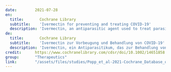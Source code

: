 ```yaml
---
date:        2021-07-28
en:
  title:       Cochrane Library
  subtitle:    'Ivermectin for preventing and treating COVID‐19'
  description: 'Ivermectin, an antiparasitic agent used to treat parasitic infestations, inhibits the replication of viruses in vitro. The molecular hypothesis of ivermectin‛s antiviral mode of action suggests an inhibitory effect on severe acute respiratory syndrome coronavirus 2 (SARS‐CoV‐2) replication in the early stages of infection. Currently, evidence on efficacy and safety of ivermectin for prevention of SARS‐CoV‐2 infection and COVID‐19 treatment is conflicting.'
de: 
  title:       Cochrane Library
  subtitle:    'Ivermectin zur Vorbeugung und Behandlung von COVID-19'
  description: 'Ivermectin, ein Antiparasitikum, das zur Behandlung von Parasitenbefall eingesetzt wird, hemmt in vitro die Replikation von Viren. Die molekulare Hypothese der antiviralen Wirkungsweise von Ivermectin legt eine hemmende Wirkung auf die Replikation des schweren akuten respiratorischen Syndroms Coronavirus 2 (SARS-CoV-2) in den frühen Phasen der Infektion nahe. Derzeit gibt es widersprüchliche Erkenntnisse über die Wirksamkeit und Sicherheit von Ivermectin bei der Prävention von SARS-CoV-2-Infektionen und der COVID-19-Behandlung.'
credit:      https://www.cochranelibrary.com/cdsr/doi/10.1002/14651858.CD015017.pub2/full
group:       "Therapeutics"
link:        "/assets/files/studies/Popp_et_al-2021-Cochrane_Database_of_Systematic_Reviews.pdf"
---
```

<object data="{{ page.link }}" style='height:calc(100vh - 400px); width: 100%' type='application/pdf'></object>